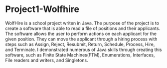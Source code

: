 # Project1-Wolfhire
WolfHire is a school project writen in Java.
The purpose of the project is to create a software that is able to read a file of positions and their applicants. The software allows the user to 
perform actions on each applicant for the given position. They can move the applicant through a hiring process with steps such as Assign, Reject, Resubmit,
Return, Schedule, Process, Hire, and Terminate. I demonstrated numerous of Java skills through creating this software, such as Finite State Machines(FTM), 
Enumerations, Interfaces, File readers and writers, and Singletons.
